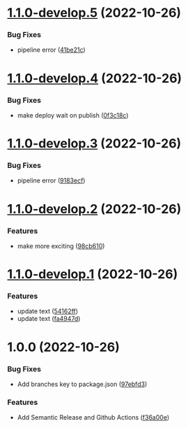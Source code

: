 # [1.1.0-develop.5](https://github.com/jasonjalufka/workflow-test/compare/v1.1.0-develop.4...v1.1.0-develop.5) (2022-10-26)


### Bug Fixes

* pipeline error ([41be21c](https://github.com/jasonjalufka/workflow-test/commit/41be21ca215d90bc7a907215f2898ac8e63e852e))

# [1.1.0-develop.4](https://github.com/jasonjalufka/workflow-test/compare/v1.1.0-develop.3...v1.1.0-develop.4) (2022-10-26)


### Bug Fixes

* make deploy wait on publish ([0f3c18c](https://github.com/jasonjalufka/workflow-test/commit/0f3c18c417965e74312ec25c693bf18279cbed9a))

# [1.1.0-develop.3](https://github.com/jasonjalufka/workflow-test/compare/v1.1.0-develop.2...v1.1.0-develop.3) (2022-10-26)


### Bug Fixes

* pipeline error ([9183ecf](https://github.com/jasonjalufka/workflow-test/commit/9183ecf7defc8e7cd820d0942eca314b38a44f49))

# [1.1.0-develop.2](https://github.com/jasonjalufka/workflow-test/compare/v1.1.0-develop.1...v1.1.0-develop.2) (2022-10-26)


### Features

* make more exciting ([98cb610](https://github.com/jasonjalufka/workflow-test/commit/98cb6107190a7bb80f33ebacf9e1f0738ca313a6))

# [1.1.0-develop.1](https://github.com/jasonjalufka/workflow-test/compare/v1.0.0...v1.1.0-develop.1) (2022-10-26)


### Features

* update text ([54162ff](https://github.com/jasonjalufka/workflow-test/commit/54162ff5fcc049a88786fe1b2d4fc66d1c755250))
* update text ([fa4947d](https://github.com/jasonjalufka/workflow-test/commit/fa4947d0e49a4e1c89a16f260cac9074fb608269))

# 1.0.0 (2022-10-26)


### Bug Fixes

* Add branches key to package.json ([97ebfd3](https://github.com/jasonjalufka/workflow-test/commit/97ebfd3ad18ad87a5d2e08a567f559a1cb880ef7))


### Features

* Add Semantic Release and Github Actions ([f36a00e](https://github.com/jasonjalufka/workflow-test/commit/f36a00e7d12d4856e9e35786de664a2107b361fe))
